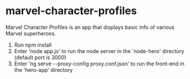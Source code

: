 # marvel-character-profiles

Marvel Character Profiles is an app that displays basic info of various Marvel superheroes.

1. Run npm install
2. Enter 'node app.js' to run the node server in the 'node-hero' directory (default port is 3000)
3. Enter 'ng serve --proxy-config proxy.conf.json' to run the front-end in the 'hero-app' directory
